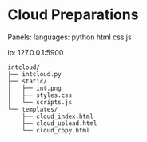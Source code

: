 # Cloud Preparations
Panels:
  languages:
     python
     html
     css
     js
   
   ip:
     127.0.0.1:5900
````
intcloud/
├── intcloud.py
├── static/
│   ├── int.png
│   ├── styles.css
│   └── scripts.js
└── templates/
    ├── cloud_index.html
    ├── cloud_upload.html
    └── cloud_copy.html
````